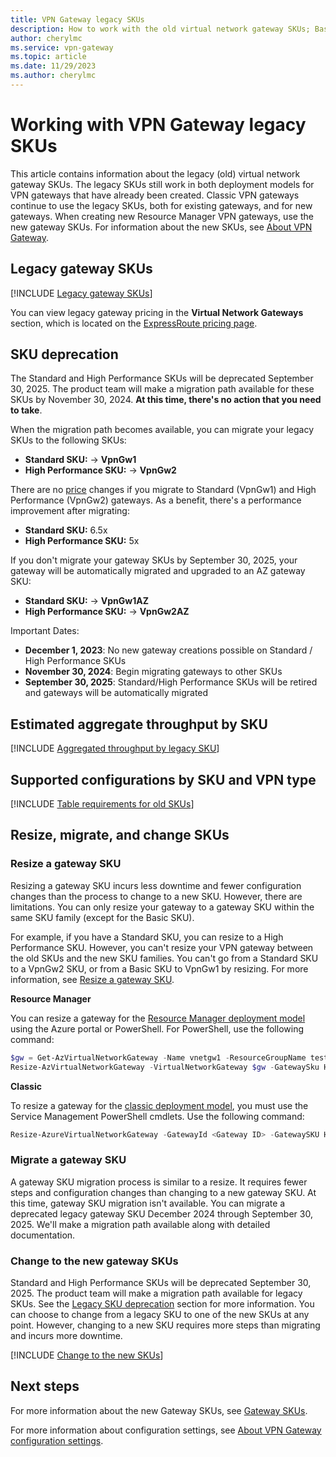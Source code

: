 ```yaml
---
title: VPN Gateway legacy SKUs
description: How to work with the old virtual network gateway SKUs; Basic, Standard, and High Performance.
author: cherylmc
ms.service: vpn-gateway
ms.topic: article
ms.date: 11/29/2023
ms.author: cherylmc 
---
```

# Working with VPN Gateway legacy SKUs

This article contains information about the legacy (old) virtual network gateway SKUs. The legacy SKUs still work in both deployment models for VPN gateways that have already been created. Classic VPN gateways continue to use the legacy SKUs, both for existing gateways, and for new gateways. When creating new Resource Manager VPN gateways, use the new gateway SKUs. For information about the new SKUs, see [About VPN Gateway](vpn-gateway-about-vpngateways.md).

## <a name="gwsku"></a>Legacy gateway SKUs

[!INCLUDE [Legacy gateway SKUs](../../includes/vpn-gateway-gwsku-legacy-include.md)]

You can view legacy gateway pricing in the **Virtual Network Gateways** section, which is located on the [ExpressRoute pricing page](https://azure.microsoft.com/pricing/details/expressroute).

## SKU deprecation

The Standard and High Performance SKUs will be deprecated September 30, 2025. The product team will make a migration path available for these SKUs by November 30, 2024. **At this time, there's no action that you need to take**.

When the migration path becomes available, you can migrate your legacy SKUs to the following SKUs:

* **Standard SKU:** -> **VpnGw1**
* **High Performance SKU:** -> **VpnGw2**

There are no [price](https://azure.microsoft.com/pricing/details/vpn-gateway/) changes if you migrate to Standard (VpnGw1) and High Performance (VpnGw2) gateways. As a benefit, there's a performance improvement after migrating:

* **Standard SKU:** 6.5x
* **High Performance SKU:** 5x

If you don't migrate your gateway SKUs by September 30, 2025, your gateway will be automatically migrated and upgraded to an AZ gateway SKU:

* **Standard SKU:** -> **VpnGw1AZ**
* **High Performance SKU:** -> **VpnGw2AZ**

Important Dates:

* **December 1, 2023**: No new gateway creations possible on Standard / High Performance SKUs
* **November 30, 2024**: Begin migrating gateways to other SKUs
* **September 30, 2025**: Standard/High Performance SKUs will be retired and gateways will be automatically migrated

## <a name="agg"></a>Estimated aggregate throughput by SKU

[!INCLUDE [Aggregated throughput by legacy SKU](../../includes/vpn-gateway-table-gwtype-legacy-aggtput-include.md)]

## <a name="config"></a>Supported configurations by SKU and VPN type

[!INCLUDE [Table requirements for old SKUs](../../includes/vpn-gateway-table-requirements-legacy-sku-include.md)]

## Resize, migrate, and change SKUs

### <a name="resize"></a>Resize a gateway SKU

Resizing a gateway SKU incurs less downtime and fewer configuration changes than the process to change to a new SKU. However, there are limitations. You can only resize your gateway to a gateway SKU within the same SKU family (except for the Basic SKU).

For example, if you have a Standard SKU, you can resize to a High Performance SKU. However, you can't resize your VPN gateway between the old SKUs and the new SKU families. You can't go from a Standard SKU to a VpnGw2 SKU, or from a Basic SKU to VpnGw1 by resizing. For more information, see [Resize a gateway SKU](gateway-sku-resize.md).

**Resource Manager**

You can resize a gateway for the [Resource Manager deployment model](../azure-resource-manager/management/deployment-models.md) using the Azure portal or PowerShell. For PowerShell, use the following command:

```powershell
$gw = Get-AzVirtualNetworkGateway -Name vnetgw1 -ResourceGroupName testrg
Resize-AzVirtualNetworkGateway -VirtualNetworkGateway $gw -GatewaySku HighPerformance
```

**Classic**

To resize a gateway for the [classic deployment model](../azure-resource-manager/management/deployment-models.md), you must use the Service Management PowerShell cmdlets. Use the following command:

```powershell
Resize-AzureVirtualNetworkGateway -GatewayId <Gateway ID> -GatewaySKU HighPerformance
```

### <a name="migrate"></a>Migrate a gateway SKU

A gateway SKU migration process is similar to a resize. It requires fewer steps and configuration changes than changing to a new gateway SKU. At this time, gateway SKU migration isn't available. You can migrate a deprecated legacy gateway SKU December 2024 through September 30, 2025. We'll make a migration path available along with detailed documentation.

### <a name="change"></a>Change to the new gateway SKUs

Standard and High Performance SKUs will be deprecated September 30, 2025. The product team will make a migration path available for legacy SKUs. See the [Legacy SKU deprecation](#sku-deprecation) section for more information. You can choose to change from a legacy SKU to one of the new SKUs at any point. However, changing to a new SKU requires more steps than migrating and incurs more downtime.

[!INCLUDE [Change to the new SKUs](../../includes/vpn-gateway-gwsku-change-legacy-sku-include.md)]

## Next steps

For more information about the new Gateway SKUs, see [Gateway SKUs](vpn-gateway-about-vpngateways.md#gwsku).

For more information about configuration settings, see [About VPN Gateway configuration settings](vpn-gateway-about-vpn-gateway-settings.md).